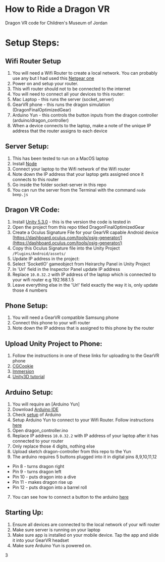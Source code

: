 # How to Ride a Dragon VR
Dragon VR code for Children's Museum of Jordan

# Setup Steps:

## Wifi Router Setup
1. You will need a Wifi Router to create a local network. You can probably use any but I had used this [Netgear one](https://www.netgear.com/home/products/networking/wifi-routers/R7000.aspx)
2. Power on and setup your router.
3. This wifi router should not to be connected to the internet
4. You will need to connect all your devices to this router:
  1. Mac Laptop - this runs the server (socket_server)
  2. GearVR phone - this runs the dragon simulation (DragonFinalOptimizedGear)
  3. Arduino Yun - this controls the button inputs from the dragon controller (arduino/dragon_controller)
5. When a device connects to the laptop, make a note of the unique IP address that the router assigns to each device

## Server Setup:
1. This has been tested to run on a MacOS laptop
2. Install [Node](https://nodejs.org/en/download/)
3. Connect your laptop to the Wifi network of the Wifi router
4. Note down the IP address that your laptop gets assigned once it connects to this router
3. Go inside the folder socket-server in this repo
4. You can run the server from the Terminal with the command `node beep.js`

## Dragon VR Code:
1. Install [Unity 5.3.0](https://unity3d.com/get-unity/download/archive) - this is the version the code is tested in
2. Open the project from this repo titled DragonFinalOptimizedGear
3. Create a Oculus Signature File for your GearVR capable Android device [https://dashboard.oculus.com/tools/osig-generator/](https://dashboard.oculus.com/tools/osig-generator/)
4. Copy this Oculus Signature file into the Unity Project `/Plugins/Android/assets/`
5. Update IP address in the project:
  1. Select 'SocketIO' gameobject from Heirarchy Panel in Unity Project
  2. In 'Url' field in the Inspector Panel update IP address
  3. Replace `10.0.32.2` with IP address of the laptop which is connected to your wifi router e.g 192.168.1.5
  4. Leave everything else in the 'Url' field exactly the way it is, only update those 4 numbers

## Phone Setup:
1. You will need a GearVR compatible Samsung phone
2. Connect this phone to your wifi router
3. Note down the IP address that is assigned to this phone by the router

## Upload Unity Project to Phone:
1. Follow the instructions in one of these links for uploading to the GearVR phone
  1. [CGCookie](https://cgcookie.com/articles/quick-start-guide-gear-vr-unity)
  2. [Immersion](https://medium.com/immersion-for-the-win/how-to-set-up-unity-for-gear-vr-development-81615792725d)
  3. [Unity3D tutorial](https://unity3d.com/learn/tutorials/topics/virtual-reality/deploying-your-vr-project)

## Arduino Setup:
1. You will require an [Arduino Yun]
2. Download [Arduino IDE](https://www.arduino.cc/en/Main/Software)
3. Check [setup](https://www.arduino.cc/en/Guide/ArduinoYun#toc1) of Arduino 
4. Setup Arduino Yun to connect to your Wifi Router. Follow instructions [here](https://www.arduino.cc/en/Guide/ArduinoYun#toc16)
5. Open dragon_controller.ino
  1. Replace IP address `10.0.32.2` with IP address of your laptop after it has connected to your router
  2. Only replace those 4 digits, nothing else
5. Upload sketch dragon-controller from this repo to the Yun
6. The arduino requires 5 buttons plugged into it in digital pins 8,9,10,11,12
  * Pin 8 - turns dragon right
  * Pin 9 - turns dragon left
  * Pin 10 - puts dragon into a dive
  * Pin 11 - makes dragon rise up
  * Pin 12 - puts dragon into a barrel roll
7. You can see how to connect a button to the arduino [here](https://www.arduino.cc/en/Tutorial/Button)

## Starting Up:
1. Ensure all devices are connected to the local network of your wifi router
2. Make sure server is running on your laptop
3. Make sure app is installed on your mobile device. Tap the app and slide it into your GearVR headset
4. Make sure Arduino Yun is powered on.

3
  

